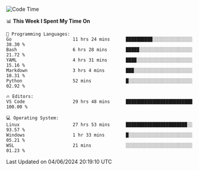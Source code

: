 
<!--START_SECTION:waka-->
![Code Time](http://img.shields.io/badge/Code%20Time-664%20hrs%2037%20mins-blue)

📊 **This Week I Spent My Time On** 

```text
💬 Programming Languages: 
Go                       11 hrs 24 mins      ██████████░░░░░░░░░░░░░░░   38.30 % 
Bash                     6 hrs 28 mins       █████░░░░░░░░░░░░░░░░░░░░   21.72 % 
YAML                     4 hrs 31 mins       ████░░░░░░░░░░░░░░░░░░░░░   15.16 % 
Markdown                 3 hrs 4 mins        ███░░░░░░░░░░░░░░░░░░░░░░   10.31 % 
Python                   52 mins             █░░░░░░░░░░░░░░░░░░░░░░░░   02.92 % 

🔥 Editors: 
VS Code                  29 hrs 48 mins      █████████████████████████   100.00 % 

💻 Operating System: 
Linux                    27 hrs 53 mins      ███████████████████████░░   93.57 % 
Windows                  1 hr 33 mins        █░░░░░░░░░░░░░░░░░░░░░░░░   05.21 % 
WSL                      21 mins             ░░░░░░░░░░░░░░░░░░░░░░░░░   01.23 % 
```


 Last Updated on 04/06/2024 20:19:10 UTC
<!--END_SECTION:waka-->
